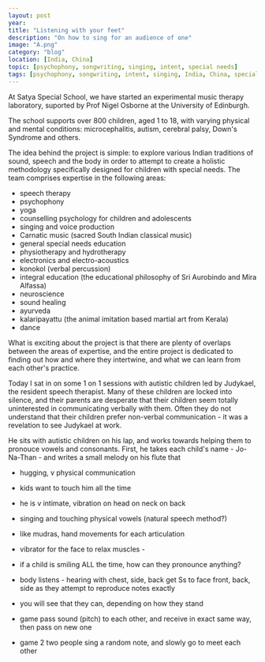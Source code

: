 ```yaml
---
layout: post
year: 
title: "Listening with your feet"
description: "On how to sing for an audience of one"
image: "A.png"
category: "blog"
location: [India, China]
topic: [psychophony, songwriting, singing, intent, special needs]
tags: [psychophony, songwriting, intent, singing, India, China, special needs]
---
```

At Satya Special School, we have started an experimental music therapy laboratory, suported by Prof Nigel Osborne at the University of Edinburgh.

The school supports over 800 children, aged 1 to 18, with varying physical and mental conditions: microcephalitis, autism, cerebral palsy, Down's Syndrome and others.

The idea behind the project is simple: to explore various Indian traditions of sound, speech and the body in order to attempt to create a holistic methodology specifically designed for children with special needs. The team comprises expertise in the following areas:
- speech therapy
- psychophony
- yoga
- counselling psychology for children and adolescents
- singing and voice production
- Carnatic music (sacred South Indian classical music)
- general special needs education
- physiotherapy and hydrotherapy
- electronics and electro-acoustics
- konokol (verbal percussion)
- integral education (the educational philosophy of Sri Aurobindo and Mira Alfassa)
- neuroscience 
- sound healing
- ayurveda
- kalaripayattu (the animal imitation based martial art from Kerala)
- dance

What is exciting about the project is that there are plenty of overlaps between the areas of expertise, and the entire project is dedicated to finding out how and where they intertwine, and what we can learn from each other's practice.

Today I sat in on some 1 on 1 sessions with autistic children led by Judykael, the resident speech therapist. Many of these children are locked into silence, and their parents are desperate that their children seem totally uninterested in communicating verbally with them. Often they do not understand that their children prefer non-verbal communication - it was a revelation to see Judykael at work.

He sits with autistic children on his lap, and works towards helping them to pronouce vowels and consonants. First, he takes each child's name - Jo-Na-Than - and writes a small melody on his flute that 

- hugging, v physical communication
- kids want to touch him all the time
- he is v intimate, vibration on head on neck on back
- singing and touching physical vowels (natural speech method?)
- like mudras, hand movements for each articulation
- vibrator for the face to relax muscles - 
- if a child is smiling ALL the time, how can they pronounce anything?


- body listens - hearing with chest, side, back
get Ss to face front, back, side as they attempt to reproduce notes exactly
- you will see that they can, depending on how they stand


- game
pass sound (pitch) to each other, and receive in exact same way, then pass on new one
- game 2
two people sing a random note, and slowly go to meet each other






